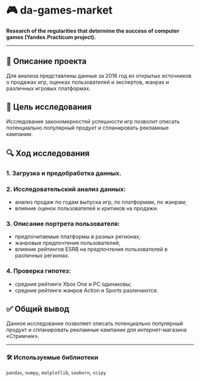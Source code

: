 # 🎮 da-games-market

**Research of the regularities that determine the success of computer games (Yandex.Practicum project).**

---

## 📌 Описание проекта
Для анализа представлены данные за 2016 год из открытых источников о продажах игр, оценках пользователей и экспертов, жанрах и различных игровых платформах.

## 🎯 Цель исследования
Исследование закономерностей успешности игр позволит описать потенциально популярный продукт и спланировать рекламные кампании.

## 🔍 Ход исследования

### 1. Загрузка и предобработка данных.

### 2. Исследовательский анализ данных:
- анализ продаж по годам выпуска игр, по платформам, по жанрам;
- влияние оценок пользователей и критиков на продажи.

### 3. Описание портрета пользователя:
- предпочитаемые платформы в разных регионах;
- жанровые предпочтения пользователей;
- влияние рейтингов ESRB на предпочтения пользователей в различных регионах.

### 4. Проверка гипотез:
- средние рейтинги Xbox One и PC одинаковы;
- средние рейтинги жанров Action и Sports различаются.

## ✅ Общий вывод
Данное исследование позволяет описать потенциально популярный продукт и спланировать рекламные кампании для интернет-магазина «Стримчик».

---

### 🛠 Используемые библиотеки

`pandas`, `numpy`, `matplotlib`, `seaborn`, `scipy`
